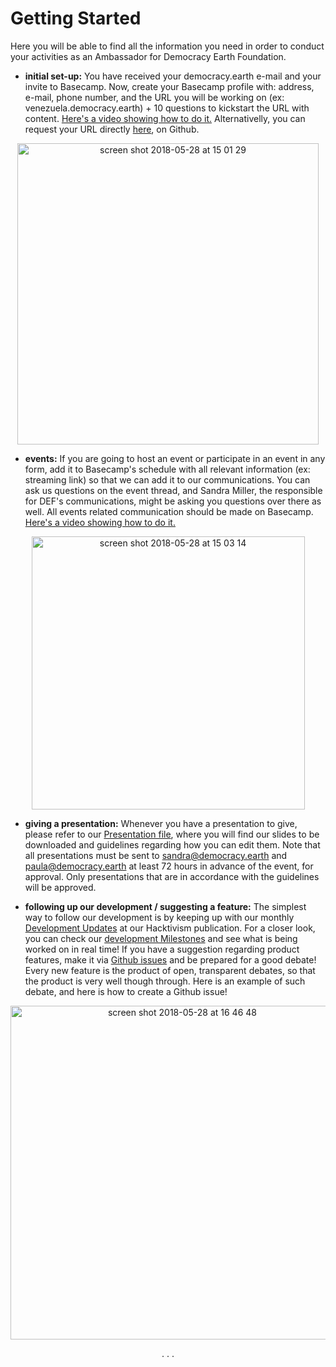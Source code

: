 
# Getting Started

Here you will be able to find all the information you need in order to conduct your activities as an Ambassador for Democracy Earth Foundation.

* **initial set-up:** You have received your democracy.earth e-mail and your invite to Basecamp. Now, create your Basecamp profile with: address, e-mail, phone number, and the URL you will be working on (ex: venezuela.democracy.earth) + 10 questions to kickstart the URL with content. [Here's a video showing how to do it.](https://drive.google.com/file/d/14Pxvgiks7Wbcr2n04XdyGIL1TGj19ZQI/view?usp=sharing) Alternativelly, you can request your URL directly [here](https://github.com/DemocracyEarth/sovereign/issues/305), on Github. 

<p align="center">
         <img width="482" alt="screen shot 2018-05-28 at 15 01 29" src="https://user-images.githubusercontent.com/18194034/40625328-0c5b35de-6288-11e8-8a66-5ed38af62a46.png">
         </p>

* **events:** If you are going to host an event or participate in an event in any form, add it to Basecamp's schedule with all relevant information (ex: streaming link) so that we can add it to our communications. You can ask us questions on the event thread, and Sandra Miller, the responsible for DEF's communications, might be asking you questions over there as well. All events related communication should be made on Basecamp. [Here's a video showing how to do it.](https://drive.google.com/file/d/1T0wtDWSeZfLomv_ttJBCJHaLMTP3mdCi/view?usp=sharing)

<p align="center">
         <img width="437" alt="screen shot 2018-05-28 at 15 03 14" src="https://user-images.githubusercontent.com/18194034/40625356-49c6f50c-6288-11e8-8d9d-85123c8f088b.png">
         </p>


* **giving a presentation:** Whenever you have a presentation to give, please refer to our [Presentation file](https://github.com/DemocracyEarth/ambassadors/blob/master/Presentations.md), where you will find our slides to be downloaded and guidelines regarding how you can edit them. Note that all presentations must be sent to sandra@democracy.earth and paula@democracy.earth at least 72 hours in advance of the event, for approval. Only presentations that are in accordance with the guidelines will be approved.

* **following up our development / suggesting a feature:** The simplest way to follow our development is by keeping up with our monthly [Development Updates](https://words.democracy.earth/monthly-dev-update/home) at our Hacktivism publication. For a closer look, you can check our [development Milestones](https://github.com/DemocracyEarth/sovereign/milestones) and see what is being worked on in real time! If you have a suggestion regarding product features, make it via [Github issues](https://github.com/DemocracyEarth/sovereign/issues) and be prepared for a good debate! Every new feature is the product of open, transparent debates, so that the product is very well though through. Here is an example of such debate, and here is how to create a Github issue!

<p align="center">
         <img width="534" alt="screen shot 2018-05-28 at 16 46 48" src="https://user-images.githubusercontent.com/18194034/40627703-e314faac-6296-11e8-9fa0-289983456446.png">
         </p>


<p align="center">
         .   .   . 
         </p>
